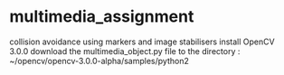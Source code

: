 # multimedia_assignment
collision avoidance using markers and image stabilisers
install OpenCV 3.0.0
download the multimedia_object.py file to the directory :
~/opencv/opencv-3.0.0-alpha/samples/python2

